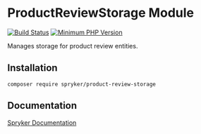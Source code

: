 # ProductReviewStorage Module
[![Build Status](https://travis-ci.org/spryker/product-review-storage.svg)](https://travis-ci.org/spryker/product-review-storage)
[![Minimum PHP Version](https://img.shields.io/badge/php-%3E%3D%207.3-8892BF.svg)](https://php.net/)

Manages storage for product review entities.

## Installation

```
composer require spryker/product-review-storage
```

## Documentation

[Spryker Documentation](https://academy.spryker.com/developing_with_spryker/module_guide/modules.html)
